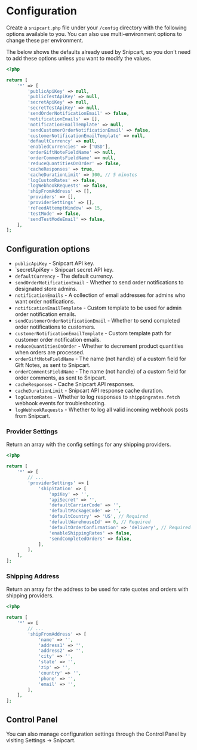 # Configuration
Create a `snipcart.php` file under your `/config` directory with the following options available to you. You can also use multi-environment options to change these per environment.

The below shows the defaults already used by Snipcart, so you don't need to add these options unless you want to modify the values.

```php
<?php

return [
    '*' => [
        'publicApiKey' => null,
        'publicTestApiKey' => null,
        'secretApiKey' => null,
        'secretTestApiKey' => null,
        'sendOrderNotificationEmail' => false,
        'notificationEmails' => [],
        'notificationEmailTemplate' => null,
        'sendCustomerOrderNotificationEmail' => false,
        'customerNotificationEmailTemplate' => null,
        'defaultCurrency' => null,
        'enabledCurrencies' => ['USD'],
        'orderGiftNoteFieldName' => null,
        'orderCommentsFieldName' => null,
        'reduceQuantitiesOnOrder' => false,
        'cacheResponses' => true,
        'cacheDurationLimit' => 300, // 5 minutes
        'logCustomRates' => false,
        'logWebhookRequests' => false,
        'shipFromAddress' => [],
        'providers' => [],
        'providerSettings' => [],
        'reFeedAttemptWindow' => 15,
        'testMode' => false,
        'sendTestModeEmail' => false,
    ],
];
```

## Configuration options
- `publicApiKey` - Snipcart API key.
- `secretApiKey - Snipcart secret API key.
- `defaultCurrency` - The default currency.
- `sendOrderNotificationEmail` - Whether to send order notifications to designated store admins.
- `notificationEmails` - A collection of email addresses for admins who want order notifications.
- `notificationEmailTemplate` - Custom template to be used for admin order notification emails.
- `sendCustomerOrderNotificationEmail` - Whether to send completed order notifications to customers.
- `customerNotificationEmailTemplate` - Custom template path for customer order notification emails.
- `reduceQuantitiesOnOrder` - Whether to decrement product quantities when orders are processed.
- `orderGiftNoteFieldName` - The name (not handle) of a custom field for Gift Notes, as sent to Snipcart.
- `orderCommentsFieldName` - The name (not handle) of a custom field for order comments, as sent to Snipcart.
- `cacheResponses` - Cache Snipcart API responses.
- `cacheDurationLimit` - Snipcart API response cache duration.
- `logCustomRates` - Whether to log responses to `shippingrates.fetch` webhook events for troubleshooting.
- `logWebhookRequests` - Whether to log all valid incoming webhook posts from Snipcart.

### Provider Settings
Return an array with the config settings for any shipping providers.

```php
<?php

return [
    '*' => [
        // ...
        'providerSettings' => [
            'shipStation' => [
                'apiKey' => '',
                'apiSecret' => '',
                'defaultCarrierCode' => '',
                'defaultPackageCode' => '',
                'defaultCountry' => 'US', // Required
                'defaultWarehouseId' => 0, // Required
                'defaultOrderConfirmation' => 'delivery', // Required
                'enableShippingRates' => false,
                'sendCompletedOrders' => false,
            ],
        ],
    ],
];
```

### Shipping Address
Return an array for the address to be used for rate quotes and orders with shipping providers.

```php
<?php

return [
    '*' => [
        // ...
        'shipFromAddress' => [
            'name' => '',
            'address1' => '',
            'address2' => '',
            'city' => '',
            'state' => '',
            'zip' => '',
            'country' => '',
            'phone' => '',
            'email' => '',
        ],
    ],
];
```

## Control Panel
You can also manage configuration settings through the Control Panel by visiting Settings → Snipcart.

